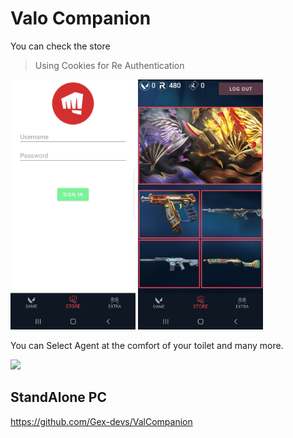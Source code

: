 # Valo Companion

You can check the store
> Using Cookies for Re Authentication 
<p>
  <img src="sign in.jpg" alt="Image Here" width="200" height="400"/>
  <img src="store screenshot.jpg" alt="Image Here" width="200" height="400"/> 
</p>


You can Select Agent at the comfort of your toilet and many more.

![](mobile_val.gif)

## StandAlone PC 
https://github.com/Gex-devs/ValCompanion
